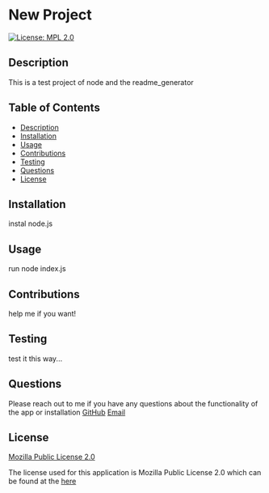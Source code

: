 # New Project
[![License: MPL 2.0](https://img.shields.io/badge/License-MPL_2.0-brightgreen.svg)](https://opensource.org/licenses/MPL-2.0)

## Description 
  This is a test project of node and the readme_generator

## Table of Contents

- [Description](#description)
- [Installation](#installation)
- [Usage](#usage)
- [Contributions](#contributions)
- [Testing](#testing)
- [Questions](#questions)
- [License](#license)

## Installation
  instal node.js 

## Usage
  run node index.js

## Contributions
  help me if you want!

## Testing
  test it this way...

## Questions
  Please reach out to me if you have any questions about the functionality of the app or installation
  [GitHub](https://github.com/1willcobb)
  [Email](mailto:cobb.will@gmail.com)

## License
[Mozilla Public License 2.0](https://choosealicense.com/licenses/mpl-2.0/)

  The license used for this application is Mozilla Public License 2.0 which can be found at the [here](https://choosealicense.com/licenses/mpl-2.0/)
